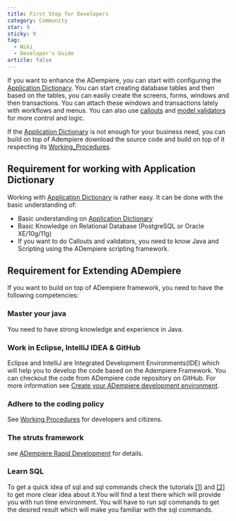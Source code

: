```yaml
---
title: First Step for Developers
category: Community
star: 9
sticky: 9
tag:
  - Wiki
  - Developer's Guide
article: false
---
```


If you want to enhance the ADempiere, you can start with configuring the [Application Dictionary](a). You can start creating database tables and then based on the tables, you can easily create the screens, forms, windows and then transactions. You can attach these windows and transactions lately with workflows and menus. You can also use [callouts](a) and [model validators](a) for more control and logic.

If the [Application Dictionary](a) is not enough for your business need, you can build on top of Adempiere download the source code and build on top of it respecting its [Working_Procedures](a).

## Requirement for working with Application Dictionary

Working with [Application Dictionary](a) is rather easy. It can be done with the basic understanding of:

- Basic understanding on [Application Dictionary](a)
- Basic Knowledge on Relational Database (PostgreSQL or Oracle XE/10g/11g)
- If you want to do Callouts and validators, you need to know Java and Scripting using the ADempiere scripting framework.

## Requirement for Extending ADempiere

If you want to build on top of ADempiere framework, you need to have the following competencies:
### Master your java
You need to have strong knowledge and experience in Java.

### Work in Eclipse, IntelliJ IDEA & GitHub

Eclipse and IntelliJ are Integrated Development Environments(IDE) which will help you to develop the code based on the Adempiere Framework. You can checkout the code from ADempiere code repository on GitHub. For more information see [Create your ADempiere development environment](./create-your-adempiere-development-environment.md).

### Adhere to the coding policy

See [Working Procedures](a) for developers and citizens.

### The struts framework

see [ADempiere Rapid Development](./adempiere-rapid-development.md) for details.

### Learn SQL

To get a quick idea of sql and sql commands check the tutorials [[1]](http://w3schools.com/sql/default.asp) and [[2]](http://sqlzoo.com/) to get more clear idea about it.You will find a test there which will provide you with run time environment. You will have to run sql commands to get the desired result which will make you familiar with the sql commands.
